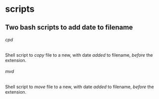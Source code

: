 # scripts
## Two bash scripts to add date to filename

###### cpd

Shell script to _copy_ file to a new, with date _added_ to filename, _before_ the extension.

###### mvd

Shell script to _move_ file to a new, with date _added_ to filename, _before_ the extension.

